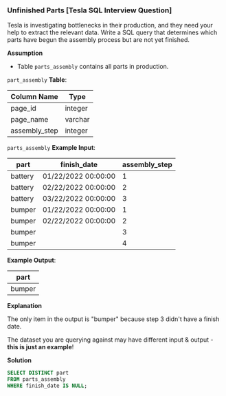 ### Unfinished Parts [Tesla SQL Interview Question]

Tesla is investigating bottlenecks in their production, and they need your help to extract the relevant data. Write a SQL query that determines which parts have begun the assembly process but are not yet finished.

**Assumption**

- Table `parts_assembly` contains all parts in production.

`part_assembly` **Table**:

| **Column Name** | **Type** |
|-----------------|----------|
| page_id         | integer  |
| page_name       | varchar  |
| assembly_step   | integer  |

`parts_assembly` **Example Input**:

| part    | finish_date         | assembly_step |
|---------|---------------------|---------------|
| battery | 01/22/2022 00:00:00 | 1             |
| battery | 02/22/2022 00:00:00 | 2             |
| battery | 03/22/2022 00:00:00 | 3             |
| bumper  | 01/22/2022 00:00:00 | 1             |
| bumper  | 02/22/2022 00:00:00 | 2             |
| bumper  |                     | 3             |
| bumper  |                     | 4             |

**Example Output**:

| **part**      |
|---------------|
| bumper        |

**Explanation**

The only item in the output is "bumper" because step 3 didn't have a finish date.

The dataset you are querying against may have different input & output - **this is just an example**!

**Solution**

```sql
SELECT DISTINCT part
FROM parts_assembly
WHERE finish_date IS NULL;
```